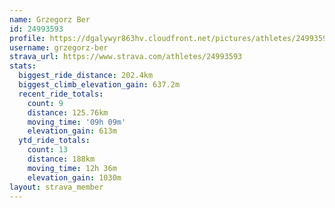 ```yaml
---
name: Grzegorz Ber
id: 24993593
profile: https://dgalywyr863hv.cloudfront.net/pictures/athletes/24993593/7453165/11/large.jpg
username: grzegorz-ber
strava_url: https://www.strava.com/athletes/24993593
stats:
  biggest_ride_distance: 202.4km
  biggest_climb_elevation_gain: 637.2m
  recent_ride_totals:
    count: 9
    distance: 125.76km
    moving_time: '09h 09m'
    elevation_gain: 613m
  ytd_ride_totals:
    count: 13
    distance: 188km
    moving_time: 12h 36m
    elevation_gain: 1030m
layout: strava_member
--- 
```

